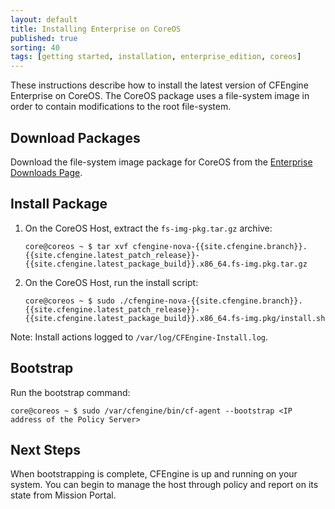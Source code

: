 ```yaml
---
layout: default
title: Installing Enterprise on CoreOS
published: true
sorting: 40
tags: [getting started, installation, enterprise_edition, coreos]
---
```


These instructions describe how to install the latest version of CFEngine
Enterprise on CoreOS. The CoreOS package uses a file-system image in order to
contain modifications to the root file-system.

## Download Packages

Download the file-system image package for CoreOS from the [Enterprise Downloads Page](http://cfengine.com/product/free-download).

## Install Package

1. On the CoreOS Host, extract the `fs-img-pkg.tar.gz` archive:

    ```console
    core@coreos ~ $ tar xvf cfengine-nova-{{site.cfengine.branch}}.{{site.cfengine.latest_patch_release}}-{{site.cfengine.latest_package_build}}.x86_64.fs-img.pkg.tar.gz
    ```

2. On the CoreOS Host, run the install script:

    ```console
    core@coreos ~ $ sudo ./cfengine-nova-{{site.cfengine.branch}}.{{site.cfengine.latest_patch_release}}-{{site.cfengine.latest_package_build}}.x86_64.fs-img.pkg/install.sh
    ```

Note: Install actions logged to `/var/log/CFEngine-Install.log`.

## Bootstrap

Run the bootstrap command:

```console
core@coreos ~ $ sudo /var/cfengine/bin/cf-agent --bootstrap <IP address of the Policy Server>
```

## Next Steps

When bootstrapping is complete, CFEngine is up and running on your system. You
can begin to manage the host through policy and report on its state from Mission
Portal.
